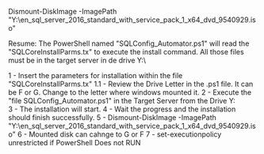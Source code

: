 Dismount-DiskImage -ImagePath "Y:\en_sql_server_2016_standard_with_service_pack_1_x64_dvd_9540929.iso"





Resume:
The PowerShell named "SQLConfig_Automator.ps1" will read the "SQLCoreInstallParms.tx" 
to execute the install command.
All those files must be in the target server in de drive Y:\


1 - Insert the parameters for installation within the file "SQLCoreInstallParms.tx"
 1.1 - Review the Drive Letter in the .ps1 file. It can be F or G. Change to the letter where windows mounted it.
2 - Execute the "file SQLConfig_Automator.ps1" in the Target Server from the Drive Y:\
3 - The installation will start.
4 - Wait the progress and the installation should finish successfully.
5 - Dismount-DiskImage -ImagePath "Y:\en_sql_server_2016_standard_with_service_pack_1_x64_dvd_9540929.iso"
6 - Mounted disk can cahnge to G or F
7 - set-executionpolicy unrestricted if PowerShell Does not RUN
